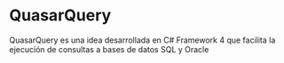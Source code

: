 # QuasarQuery
QuasarQuery es una idea desarrollada en C# Framework 4 que facilita la ejecución de consultas a bases de datos SQL y Oracle
